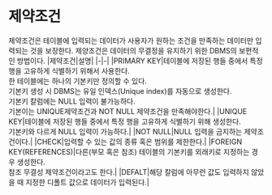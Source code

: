 # 제약조건
제약조건은 테이블에 입력되는 데이터가 사용자가 원하는 조건을 만족하는 데이터만 입력되는 것을 보장한다. 제양조건은 데이터의 무결정을 유지하기 위한 DBMS의 보편적인 방법이다.
|제약조건|설명|
|-|-|
|PRIMARY KEY|테이블에 저장된 행들 중에서 특정 행을 고유하게 식별하기 위해서 사용한다.<br>한 테이블에는 하나의 기본키만 정의할 수 있다.<br>기본키 생성 시 DBMS는 유일 인덱스(Unique index)를 자동으로 생성한다.<br>기본키 칼럼에는 NULL 입력이 불가능하다.<br>기본이는 UNIQUE제약조건과 NOT NULL 제약조건을 만족해야한다.|
|UNIQUE KEY|테이블에 저장된 행들 중에서 특정 행을 고유하게 식별하기 위해 생성한다.<br>기본키와 다르게 NULL 입력이 가능하다.|
|NOT NULL|NULL 입력을 금지하는 제약조건이다.|
|CHECK|입력할 수 있는 값의 종류 혹은 범위를 제한한다.|
|FOREIGN KEY(REFERENCES)|다른(부모 혹은 참조) 테이블의 기본키를 외래키로 지정하는 경우 생성한다.<br>참조 무결성 제약조건이라고도 한다.|
|DEFALT|해당 칼럼에 아무런 값도 입력하지 않았을 때 지정한 디폴트 값으로 데이터가 입력된다.|